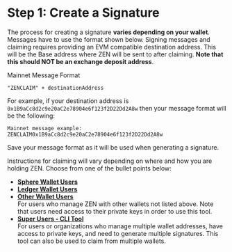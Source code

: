 # Step 1: Create a Signature
The process for creating a signature **varies depending on your wallet**. Messages have to use the format shown below. Signing messages and claiming requires providing an EVM compatible destination address. This will be the Base address where ZEN will be sent to after claiming. **Note that this should NOT be an exchange deposit address**.

Mainnet Message Format
```
"ZENCLAIM" + destinationAddress
```

For example, if your destination address is `0x1B9aCc8d2c9e20aC2e78904e6f123f2D22Dd2A8w` then your message format will be the following:
```
Mainnet message example: 
ZENCLAIM0x1B9aCc8d2c9e20aC2e78904e6f123f2D22Dd2A8w
```

Save your message format as it will be used when generating a signature.

Instructions for claiming will vary depending on where and how you are holding ZEN. Choose from one of the bullet points below:

- **[Sphere Wallet Users](/mainnet-migration-instructions/sphere-wallet-users)**
- **[Ledger Wallet Users](/mainnet-migration-instructions/ledger-wallet-users)**
- **[Other Wallet Users](/mainnet-migration-instructions/other-wallet-users)** <br/>For users who manage ZEN with other wallets not listed above. Note that users need access to their private keys in order to use this tool.
- **[Super Users - CLI Tool](#cli-tool)** <br/>For users or organizations who manage multiple wallet addresses, have access to private keys, and need to generate multiple signatures. This tool can also be used to claim from multiple wallets.
